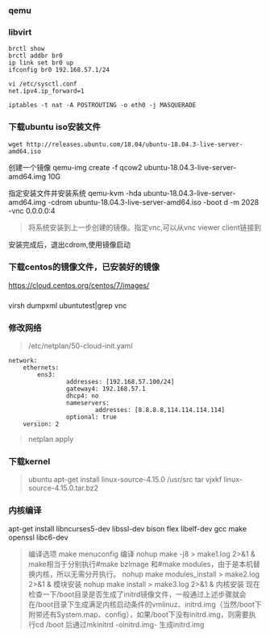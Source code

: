 ### qemu

### libvirt

```shell
brctl show
brctl addbr br0
ip link set br0 up
ifconfig br0 192.168.57.1/24

vi /etc/sysctl.conf
net.ipv4.ip_forward=1

iptables -t nat -A POSTROUTING -o eth0 -j MASQUERADE
```

### 下载ubuntu iso安装文件
```
wget http://releases.ubuntu.com/18.04/ubuntu-18.04.3-live-server-amd64.iso
```

创建一个镜像
qemu-img create -f qcow2 ubuntu-18.04.3-live-server-amd64.img 10G

指定安装文件并安装系统
qemu-kvm -hda ubuntu-18.04.3-live-server-amd64.img -cdrom ubuntu-18.04.3-live-server-amd64.iso -boot d -m 2028 -vnc 0.0.0.0:4
> 将系统安装到上一步创建的镜像。指定vnc,可以从vnc viewer client链接到

安装完成后，退出cdrom,使用镜像启动

### 下载centos的镜像文件，已安装好的镜像
https://cloud.centos.org/centos/7/images/

### 
virsh dumpxml ubuntutest|grep vnc

### 修改网络
> /etc/netplan/50-cloud-init.yaml
```shell
network:
    ethernets:
        ens3:
                addresses: [192.168.57.100/24]
                gateway4: 192.168.57.1
                dhcp4: no
                nameservers:
                        addresses: [8.8.8.8,114.114.114.114]
                optional: true
    version: 2

```
> netplan apply

### 下载kernel
> ubuntu
apt-get install linux-source-4.15.0
> /usr/src
tar vjxkf linux-source-4.15.0.tar.bz2

### 内核编译
apt-get install libncurses5-dev libssl-dev bison flex libelf-dev gcc make openssl libc6-dev
> 编译选项
make menuconfig
> 编译
nohup make -j8 > make1.log 2>&1 &
> make相当于分别执行#make bzImage 和#make modules，由于是本机替换内核，所以无需分开执行。
nohup make modules_install > make2.log 2>&1 &
> 模块安装
nohup make install > make3.log 2>&1 &
> 内核安装
> 现在检查一下/boot目录是否生成了initrd镜像文件，一般通过上述步骤就会在/boot目录下生成满足内核启动条件的vmlinuz、initrd.img（当然/boot下附带还有System.map、config），如果/boot下没有initrd.img，则需要执行cd /boot 后通过mkinitrd -oinitrd.img- 生成initrd.img

